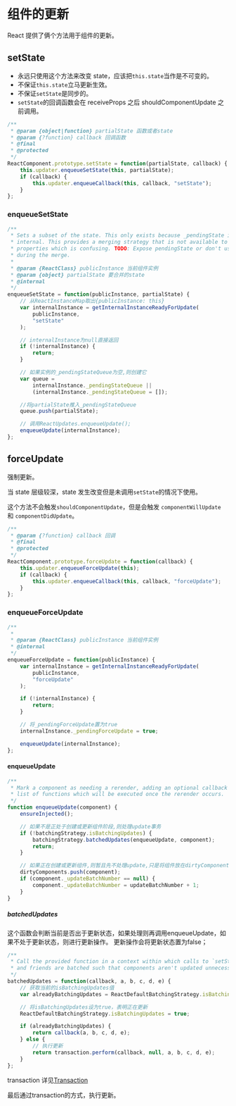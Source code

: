 # 组件的更新

React 提供了俩个方法用于组件的更新。

## setState

* 永远只使用这个方法来改变 state，应该把`this.state`当作是不可变的。
* 不保证`this.state`立马更新生效。
* 不保证`setState`是同步的。
* `setState`的回调函数会在 receiveProps 之后 shouldComponentUpdate 之前调用。

```js
/**
 * @param {object|function} partialState 函数或者state
 * @param {?function} callback 回调函数
 * @final
 * @protected
 */
ReactComponent.prototype.setState = function(partialState, callback) {
    this.updater.enqueueSetState(this, partialState);
    if (callback) {
        this.updater.enqueueCallback(this, callback, "setState");
    }
};
```

### enqueueSetState

```js
/**
 * Sets a subset of the state. This only exists because _pendingState is
 * internal. This provides a merging strategy that is not available to deep
 * properties which is confusing. TODO: Expose pendingState or don't use it
 * during the merge.
 *
 * @param {ReactClass} publicInstance 当前组件实例
 * @param {object} partialState 要合并的state
 * @internal
 */
enqueueSetState = function(publicInstance, partialState) {
    // 从ReactInstanceMap取出{publicInstance: this}
    var internalInstance = getInternalInstanceReadyForUpdate(
        publicInstance,
        "setState"
    );

    // internalInstance为null直接返回
    if (!internalInstance) {
        return;
    }

    // 如果实例的_pendingStateQueue为空,则创建它
    var queue =
        internalInstance._pendingStateQueue ||
        (internalInstance._pendingStateQueue = []);

    //将partialState推入_pendingStateQueue
    queue.push(partialState);

    // 调用ReactUpdates.enqueueUpdate();
    enqueueUpdate(internalInstance);
};
```

## forceUpdate

强制更新。

当 state 层级较深，state 发生改变但是未调用`setState`的情况下使用。

这个方法不会触发`shouldComponentUpdate`，但是会触发 `componentWillUpdate` 和 `componentDidUpdate`。

```js
/**
 * @param {?function} callback 回调
 * @final
 * @protected
 */
ReactComponent.prototype.forceUpdate = function(callback) {
    this.updater.enqueueForceUpdate(this);
    if (callback) {
        this.updater.enqueueCallback(this, callback, "forceUpdate");
    }
};
```

### enqueueForceUpdate

```js
/**
 *
 * @param {ReactClass} publicInstance 当前组件实例
 * @internal
 */
enqueueForceUpdate = function(publicInstance) {
    var internalInstance = getInternalInstanceReadyForUpdate(
        publicInstance,
        "forceUpdate"
    );

    if (!internalInstance) {
        return;
    }

    // 将_pendingForceUpdate置为true
    internalInstance._pendingForceUpdate = true;

    enqueueUpdate(internalInstance);
};
```


#### enqueueUpdate

```js
/**
 * Mark a component as needing a rerender, adding an optional callback to a
 * list of functions which will be executed once the rerender occurs.
 */
function enqueueUpdate(component) {
    ensureInjected();

    // 如果不是正处于创建或更新组件阶段,则处理update事务
    if (!batchingStrategy.isBatchingUpdates) {
        batchingStrategy.batchedUpdates(enqueueUpdate, component);
        return;
    }

    // 如果正在创建或更新组件,则暂且先不处理update,只是将组件放在dirtyComponents数组中
    dirtyComponents.push(component);
    if (component._updateBatchNumber == null) {
        component._updateBatchNumber = updateBatchNumber + 1;
    }
}
```


##### batchedUpdates
<!-- enqueueUpdate -->

这个函数会判断当前是否出于更新状态，如果处理则再调用enqueueUpdate，如果不处于更新状态，则进行更新操作。
更新操作会将更新状态置为false；

```js
/**
 * Call the provided function in a context within which calls to `setState`
 * and friends are batched such that components aren't updated unnecessarily.
 */
batchedUpdates = function(callback, a, b, c, d, e) {
    // 获取当前的isBatchingUpdates值
    var alreadyBatchingUpdates = ReactDefaultBatchingStrategy.isBatchingUpdates;

    // 将isBatchingUpdates设为true，表明正在更新
    ReactDefaultBatchingStrategy.isBatchingUpdates = true;

    if (alreadyBatchingUpdates) {
        return callback(a, b, c, d, e);
    } else {
        // 执行更新
        return transaction.perform(callback, null, a, b, c, d, e);
    }
};
```

transaction 详见[Transaction]()

最后通过transaction的方式，执行更新。


